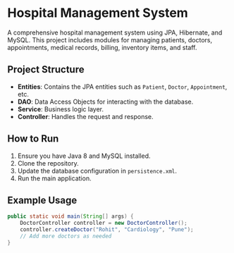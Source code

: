 # Hospital Management System

A comprehensive hospital management system using JPA, Hibernate, and MySQL. This project includes modules for managing patients, doctors, appointments, medical records, billing, inventory items, and staff.

## Project Structure

- **Entities**: Contains the JPA entities such as `Patient`, `Doctor`, `Appointment`, etc.
- **DAO**: Data Access Objects for interacting with the database.
- **Service**: Business logic layer.
- **Controller**: Handles the request and response.

## How to Run

1. Ensure you have Java 8 and MySQL installed.
2. Clone the repository.
3. Update the database configuration in `persistence.xml`.
4. Run the main application.

## Example Usage

```java
public static void main(String[] args) {
    DoctorController controller = new DoctorController();
    controller.createDoctor("Rohit", "Cardiology", "Pune");
    // Add more doctors as needed
}
